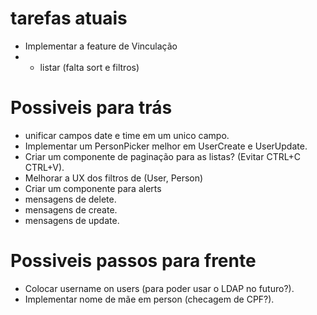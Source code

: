 # tarefas atuais

-   Implementar a feature de Vinculação
-   -   listar (falta sort e filtros)

# Possiveis para trás

-   unificar campos date e time em um unico campo.
-   Implementar um PersonPicker melhor em UserCreate e UserUpdate.
-   Criar um componente de paginação para as listas? (Evitar CTRL+C CTRL+V).
-   Melhorar a UX dos filtros de (User, Person)
-   Criar um componente para alerts
-   mensagens de delete.
-   mensagens de create.
-   mensagens de update.

# Possiveis passos para frente

-   Colocar username on users (para poder usar o LDAP no futuro?).
-   Implementar nome de mãe em person (checagem de CPF?).

